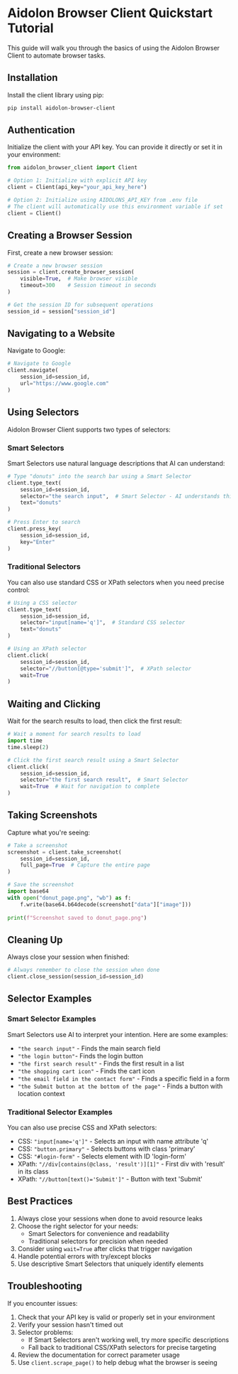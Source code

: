 # Aidolon Browser Client Quickstart Tutorial

This guide will walk you through the basics of using the Aidolon Browser Client to automate browser tasks.

## Installation

Install the client library using pip:

```bash
pip install aidolon-browser-client
```

## Authentication

Initialize the client with your API key. You can provide it directly or set it in your environment:

```python
from aidolon_browser_client import Client

# Option 1: Initialize with explicit API key
client = Client(api_key="your_api_key_here")

# Option 2: Initialize using AIDOLONS_API_KEY from .env file
# The client will automatically use this environment variable if set
client = Client()
```

## Creating a Browser Session

First, create a new browser session:

```python
# Create a new browser session
session = client.create_browser_session(
    visible=True,  # Make browser visible
    timeout=300    # Session timeout in seconds
)

# Get the session ID for subsequent operations
session_id = session["session_id"]
```

## Navigating to a Website

Navigate to Google:

```python
# Navigate to Google
client.navigate(
    session_id=session_id,
    url="https://www.google.com"
)
```

## Using Selectors

Aidolon Browser Client supports two types of selectors:

### Smart Selectors
Smart Selectors use natural language descriptions that AI can understand:

```python
# Type "donuts" into the search bar using a Smart Selector
client.type_text(
    session_id=session_id,
    selector="the search input",  # Smart Selector - AI understands this!
    text="donuts"
)

# Press Enter to search
client.press_key(
    session_id=session_id,
    key="Enter"
)
```

### Traditional Selectors
You can also use standard CSS or XPath selectors when you need precise control:

```python
# Using a CSS selector
client.type_text(
    session_id=session_id,
    selector="input[name='q']",  # Standard CSS selector
    text="donuts"
)

# Using an XPath selector
client.click(
    session_id=session_id,
    selector="//button[@type='submit']",  # XPath selector
    wait=True
)
```

## Waiting and Clicking

Wait for the search results to load, then click the first result:

```python
# Wait a moment for search results to load
import time
time.sleep(2)

# Click the first search result using a Smart Selector
client.click(
    session_id=session_id,
    selector="the first search result",  # Smart Selector
    wait=True  # Wait for navigation to complete
)
```

## Taking Screenshots

Capture what you're seeing:

```python
# Take a screenshot
screenshot = client.take_screenshot(
    session_id=session_id,
    full_page=True  # Capture the entire page
)

# Save the screenshot
import base64
with open("donut_page.png", "wb") as f:
    f.write(base64.b64decode(screenshot["data"]["image"]))
    
print(f"Screenshot saved to donut_page.png")
```

## Cleaning Up

Always close your session when finished:

```python
# Always remember to close the session when done
client.close_session(session_id=session_id)
```

## Selector Examples

### Smart Selector Examples
Smart Selectors use AI to interpret your intention. Here are some examples:

- `"the search input"` - Finds the main search field
- `"the login button"`- Finds the login button
- `"the first search result"` - Finds the first result in a list
- `"the shopping cart icon"` - Finds the cart icon
- `"the email field in the contact form"` - Finds a specific field in a form
- `"the Submit button at the bottom of the page"` - Finds a button with location context

### Traditional Selector Examples
You can also use precise CSS and XPath selectors:

- CSS: `"input[name='q']"` - Selects an input with name attribute 'q'
- CSS: `"button.primary"` - Selects buttons with class 'primary'
- CSS: `"#login-form"` - Selects element with ID 'login-form'
- XPath: `"//div[contains(@class, 'result')][1]"` - First div with 'result' in its class
- XPath: `"//button[text()='Submit']"` - Button with text 'Submit'

## Best Practices

1. Always close your sessions when done to avoid resource leaks
2. Choose the right selector for your needs:
   - Smart Selectors for convenience and readability
   - Traditional selectors for precision when needed
3. Consider using `wait=True` after clicks that trigger navigation 
4. Handle potential errors with try/except blocks
5. Use descriptive Smart Selectors that uniquely identify elements

## Troubleshooting

If you encounter issues:
1. Check that your API key is valid or properly set in your environment
2. Verify your session hasn't timed out
3. Selector problems:
   - If Smart Selectors aren't working well, try more specific descriptions
   - Fall back to traditional CSS/XPath selectors for precise targeting
4. Review the documentation for correct parameter usage
5. Use `client.scrape_page()` to help debug what the browser is seeing